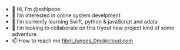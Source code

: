 - 👋 Hi, I’m @sshipepe
- 👀 I’m interested in online system develpment
- 🌱 I’m currently learning Swift, python & javaScript and adata
- 💞️ I’m looking to collaborate on this tryout new project kind of some adventure
- 📫 How to reach me fibril_lunges_0m@icloud.com

<!---
sshipepe/sshipepe is a ✨ special ✨ repository because its `README.md` (this file) appears on your GitHub profile.
You can click the Preview link to take a look at your changes.
--->
